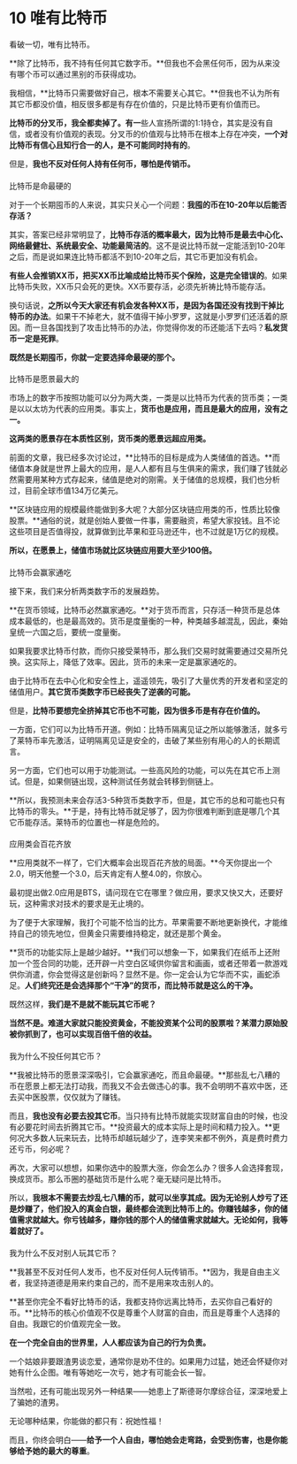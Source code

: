 # 10 唯有比特币


看破一切，唯有比特币。

**除了比特币，我不持有任何其它数字币。**但我也不会黑任何币，因为从来没有哪个币可以通过黑别的币获得成功。

我相信，**比特币只需要做好自己，根本不需要关心其它。**但我也不认为所有其它币都没价值，相反很多都是有存在价值的，只是比特币更有价值而已。

**比特币的分叉币，我全都卖掉了。**有**一**些人宣扬所谓的1:1持仓，其实是没有自信，或者没有价值观的表现。分叉币的价值观与比特币在根本上存在冲突，**一个对比特币有信心且知行合一的人，是不可能同时持有的**。

但是，**我也不反对任何人持有任何币，哪怕是传销币。**

#### 

比特币是命最硬的

对于一个长期囤币的人来说，其实只关心一个问题：**我囤的币在10-20年以后能否存活？**

其实，答案已经非常明显了，**比特币存活的概率最大，因为比特币是最去中心化、网络最健壮、系统最安全、功能最简洁的**。这不是说比特币就一定能活到10-20年之后，而是说如果连比特币都活不到10-20年之后，其它币更加没有机会。

**有些人会推销XX币，把买XX币比喻成给比特币买个保险，这是完全错误的**。如果比特币失败，XX币只会死的更快。XX币要存活，必须先祈祷比特币能存活。

换句话说，**之所以今天大家还有机会发各种XX币，是因为各国还没有找到干掉比特币的办法**。如果干不掉老大，就不值得干掉小罗罗，这就是小罗罗们还活着的原因。而一旦各国找到了攻击比特币的办法，你觉得你发的币还能活下去吗？**私发货币一定是死罪**。

**既然是长期囤币，你就一定要选择命最硬的那个。**

#### 

比特币是愿景最大的

市场上的数字币按照功能可以分为两大类，一类是以比特币为代表的货币类；一类是以以太坊为代表的应用类。事实上，**货币也是应用，而且是最大的应用，没有之一。**

**这两类的愿景存在本质性区别，货币类的愿景远超应用类。**

前面的文章，我已经多次讨论过，**比特币的目标是成为人类储值的首选。**而储值本身就是世界上最大的应用，是人人都有且与生俱来的需求，我们赚了钱就必然需要用某种方式存起来，储值是绝对的刚需。关于储值的总规模，我们也分析过，目前全球市值134万亿美元。

**区块链应用的规模最终能做到多大呢？大部分区块链应用类的币，性质比较像股票。**通俗的说，就是创始人要做一件事，需要融资，希望大家投钱。且不论这些项目是否值得投，就算做到比苹果和亚马逊还牛，也不过就是1万亿的规模。

**所以，在愿景上，储值市场就比区块链应用要大至少100倍。**

#### 

比特币会赢家通吃

接下来，我们来分析两类数字币的发展趋势。

**在货币领域，比特币必然赢家通吃。**对于货币而言，只存活一种货币是总体成本最低的，也是最高效的。货币是度量衡的一种，种类越多越混乱，因此，秦始皇统一六国之后，要统一度量衡。

如果我要求比特币付款，而你只接受莱特币，那么我们交易时就需要通过交易所兑换。这实际上，降低了效率。因此，货币的未来一定是赢家通吃的。

由于比特币在去中心化和安全性上，遥遥领先，吸引了大量优秀的开发者和坚定的储值用户。**其它货币类数字币已经丧失了逆袭的可能。**

但是，**比特币要想完全挤掉其它币也不可能，因为很多币是有存在价值的。**

一方面，它们可以为比特币开道。例如：比特币隔离见证之所以能够激活，就多亏了莱特币率先激活，证明隔离见证是安全的，击破了某些别有用心的人的长期谎言。

另一方面，它们也可以用于功能测试。一些高风险的功能，可以先在其它币上测试。但是，如果侧链出现，这种测试任务就会转移到侧链上。

**所以，我预测未来会存活3-5种货币类数字币，但是，其它币的总和可能也只有比特币的零头。**于是，持有比特币就足够了，因为你很难判断到底是哪几个其它币能存活。莱特币的位置也一样是危险的。

#### 

应用类会百花齐放

**应用类就不一样了，它们大概率会出现百花齐放的局面。**今天你提出一个2.0，明天他整一个3.0，后天肯定有人整4.0的，你放心。

最初提出做2.0应用是BTS，请问现在它在哪里？做应用，要求又快又大，还要好玩，这种需求对技术的要求是无止境的。

为了便于大家理解，我打个可能不恰当的比方。苹果需要不断地更新换代，才能维持自己的领先地位，但黄金只需要维持稳定，就还是那个黄金。

**货币的功能实际上是越少越好。**我们可以想象一下，如果我们在纸币上还附加一个签合同的功能，还开辟一片空白区域供你留言和画画，或者还带着一款游戏供你消遣，你会觉得这是创新吗？显然不是。你一定会认为它华而不实，画蛇添足。**人们终究还是会选择那个“干净”的货币，而比特币就是这么的干净。**

既然这样，**我们是不是就不能玩其它币呢？**

**当然不是。难道大家就只能投资黄金，不能投资某个公司的股票啦？某潜力原始股被你抓到了，也可以实现百倍千倍的收益。**

#### 

我为什么不投任何其它币？

**我被比特币的愿景深深吸引，它会赢家通吃，而且命最硬。**那些乱七八糟的币在愿景上都无法打动我，而我又不会去做违心的事。我不会明明不喜欢中医，还去买中医股票，仅仅就为了赚钱。

而且，**我也没有必要去投其它币**。当只持有比特币就能实现财富自由的时候，也没有必要花时间去折腾其它币。**投资最大的成本实际上是时间和精力投入。**更何况大多数人玩来玩去，比特币却越玩越少了，连李笑来都不例外，真是费时费力还亏币，何必呢？

再次，大家可以想想，如果你选中的股票大涨，你会怎么办？很多人会选择套现，换成货币。那么币圈的基础货币是什么呢？毫无疑问是比特币。

所以，**我根本不需要去炒乱七八糟的币，就可以坐享其成。**因为无论别人炒亏了还是炒赚了，他们投入的真金白银，最终都会流到比特币上的。你赚钱越多，你的储值需求就越大。你亏钱越多，赚你钱的那个人的储值需求就越大。无论如何，我等着就好了**。**

#### 

我为什么不反对别人玩其它币？

**我甚至不反对任何人发币，也不反对任何人玩传销币。**因为，我是自由主义者，我坚持道德是用来约束自己的，而不是用来攻击别人的。

**甚至你完全不看好比特币的话，我都支持你远离比特币，去买你自己看好的币。**比特币的核心价值观不仅是尊重个人财富的自由，而且是尊重个人选择的自由。我跟它的价值观完全一致。

**在一个完全自由的世界里，人人都应该为自己的行为负责。**

一个姑娘非要跟渣男谈恋爱，通常你是劝不住的。如果用力过猛，她还会怀疑你对她有什么企图。唯有等她吃一次亏，她才有可能会长一智。

当然啦，还有可能出现另外一种结果——她患上了斯德哥尔摩综合征，深深地爱上了骗她的渣男。

无论哪种结果，你能做的都只有：祝她性福！

而且，你终会明白——**给予一个人自由，哪怕她会走弯路，会受到伤害，也是你能够给予她的最大的尊重**。

